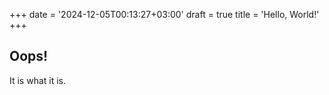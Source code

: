 +++
date = '2024-12-05T00:13:27+03:00'
draft = true
title = 'Hello, World!'
+++

## Oops!

It is what it is.